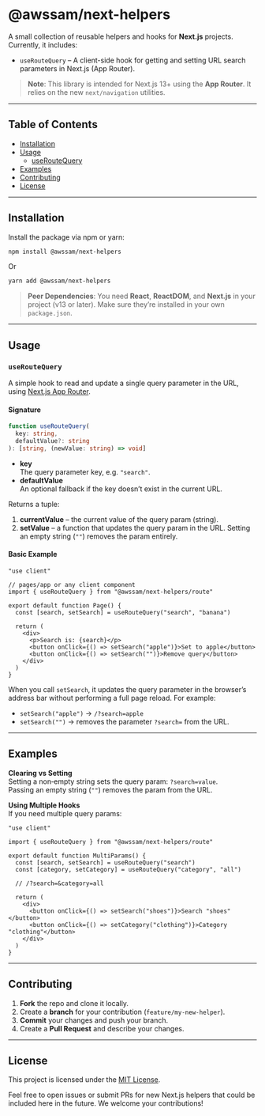 
# @awssam/next-helpers

A small collection of reusable helpers and hooks for **Next.js** projects. Currently, it includes:

- `useRouteQuery` – A client-side hook for getting and setting URL search parameters in Next.js (App Router).

> **Note**: This library is intended for Next.js 13+ using the **App Router**. It relies on the new `next/navigation` utilities.

---

## Table of Contents

- [Installation](#installation)
- [Usage](#usage)
  - [useRouteQuery](#useroutequery)
- [Examples](#examples)
- [Contributing](#contributing)
- [License](#license)

---

## Installation

Install the package via npm or yarn:

```bash
npm install @awssam/next-helpers
```

Or

```bash
yarn add @awssam/next-helpers
```

> **Peer Dependencies**: You need **React**, **ReactDOM**, and **Next.js** in your project (v13 or later). Make sure they’re installed in your own `package.json`.

---

## Usage

### `useRouteQuery`

A simple hook to read and update a single query parameter in the URL, using [Next.js App Router](https://nextjs.org/docs/app/api-reference/functions/use-router).

#### Signature

```ts
function useRouteQuery(
  key: string,
  defaultValue?: string
): [string, (newValue: string) => void]
```

- **key**  
  The query parameter key, e.g. `"search"`.
- **defaultValue**  
  An optional fallback if the key doesn’t exist in the current URL.

Returns a tuple:  
1. **currentValue** – the current value of the query param (string).  
2. **setValue** – a function that updates the query param in the URL. Setting an empty string (`""`) removes the param entirely.

#### Basic Example

```tsx
"use client"

// pages/app or any client component
import { useRouteQuery } from "@awssam/next-helpers/route"

export default function Page() {
  const [search, setSearch] = useRouteQuery("search", "banana")

  return (
    <div>
      <p>Search is: {search}</p>
      <button onClick={() => setSearch("apple")}>Set to apple</button>
      <button onClick={() => setSearch("")}>Remove query</button>
    </div>
  )
}
```

When you call `setSearch`, it updates the query parameter in the browser’s address bar without performing a full page reload. For example:
- `setSearch("apple")` → `/?search=apple`
- `setSearch("")` → removes the parameter `?search=` from the URL.

---

## Examples

**Clearing vs Setting**  
Setting a non‐empty string sets the query param: `?search=value`.  
Passing an empty string (`""`) removes the param from the URL.

**Using Multiple Hooks**  
If you need multiple query params:

```tsx
"use client"

import { useRouteQuery } from "@awssam/next-helpers/route"

export default function MultiParams() {
  const [search, setSearch] = useRouteQuery("search")
  const [category, setCategory] = useRouteQuery("category", "all")

  // /?search=&category=all

  return (
    <div>
      <button onClick={() => setSearch("shoes")}>Search "shoes"</button>
      <button onClick={() => setCategory("clothing")}>Category "clothing"</button>
    </div>
  )
}
```

---

## Contributing

1. **Fork** the repo and clone it locally.
2. Create a **branch** for your contribution (`feature/my-new-helper`).
3. **Commit** your changes and push your branch.
4. Create a **Pull Request** and describe your changes.

---

## License

This project is licensed under the [MIT License](./LICENSE).  

Feel free to open issues or submit PRs for new Next.js helpers that could be included here in the future. We welcome your contributions!